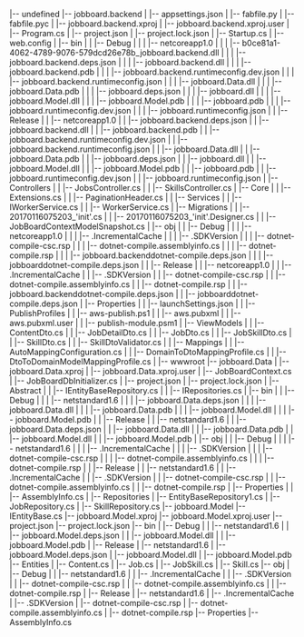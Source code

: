 |-- undefined
    |-- jobboard.backend
    |   |-- appsettings.json
    |   |-- fabfile.py
    |   |-- fabfile.pyc
    |   |-- jobboard.backend.xproj
    |   |-- jobboard.backend.xproj.user
    |   |-- Program.cs
    |   |-- project.json
    |   |-- project.lock.json
    |   |-- Startup.cs
    |   |-- web.config
    |   |-- bin
    |   |   |-- Debug
    |   |   |   |-- netcoreapp1.0
    |   |   |       |-- b0ce81a1-4062-4789-9076-579dcd26e78b_jobboard.backend.dll
    |   |   |       |-- jobboard.backend.deps.json
    |   |   |       |-- jobboard.backend.dll
    |   |   |       |-- jobboard.backend.pdb
    |   |   |       |-- jobboard.backend.runtimeconfig.dev.json
    |   |   |       |-- jobboard.backend.runtimeconfig.json
    |   |   |       |-- jobboard.Data.dll
    |   |   |       |-- jobboard.Data.pdb
    |   |   |       |-- jobboard.deps.json
    |   |   |       |-- jobboard.dll
    |   |   |       |-- jobboard.Model.dll
    |   |   |       |-- jobboard.Model.pdb
    |   |   |       |-- jobboard.pdb
    |   |   |       |-- jobboard.runtimeconfig.dev.json
    |   |   |       |-- jobboard.runtimeconfig.json
    |   |   |-- Release
    |   |       |-- netcoreapp1.0
    |   |           |-- jobboard.backend.deps.json
    |   |           |-- jobboard.backend.dll
    |   |           |-- jobboard.backend.pdb
    |   |           |-- jobboard.backend.runtimeconfig.dev.json
    |   |           |-- jobboard.backend.runtimeconfig.json
    |   |           |-- jobboard.Data.dll
    |   |           |-- jobboard.Data.pdb
    |   |           |-- jobboard.deps.json
    |   |           |-- jobboard.dll
    |   |           |-- jobboard.Model.dll
    |   |           |-- jobboard.Model.pdb
    |   |           |-- jobboard.pdb
    |   |           |-- jobboard.runtimeconfig.dev.json
    |   |           |-- jobboard.runtimeconfig.json
    |   |-- Controllers
    |   |   |-- JobsController.cs
    |   |   |-- SkillsController.cs
    |   |-- Core
    |   |   |-- Extensions.cs
    |   |   |-- PaginationHeader.cs
    |   |   |-- Services
    |   |       |-- IWorkerService.cs
    |   |       |-- WorkerService.cs
    |   |-- Migrations
    |   |   |-- 20170116075203_'init'.cs
    |   |   |-- 20170116075203_'init'.Designer.cs
    |   |   |-- JobBoardContextModelSnapshot.cs
    |   |-- obj
    |   |   |-- Debug
    |   |   |   |-- netcoreapp1.0
    |   |   |       |-- .IncrementalCache
    |   |   |       |-- .SDKVersion
    |   |   |       |-- dotnet-compile-csc.rsp
    |   |   |       |-- dotnet-compile.assemblyinfo.cs
    |   |   |       |-- dotnet-compile.rsp
    |   |   |       |-- jobboard.backenddotnet-compile.deps.json
    |   |   |       |-- jobboarddotnet-compile.deps.json
    |   |   |-- Release
    |   |       |-- netcoreapp1.0
    |   |           |-- .IncrementalCache
    |   |           |-- .SDKVersion
    |   |           |-- dotnet-compile-csc.rsp
    |   |           |-- dotnet-compile.assemblyinfo.cs
    |   |           |-- dotnet-compile.rsp
    |   |           |-- jobboard.backenddotnet-compile.deps.json
    |   |           |-- jobboarddotnet-compile.deps.json
    |   |-- Properties
    |   |   |-- launchSettings.json
    |   |   |-- PublishProfiles
    |   |       |-- aws-publish.ps1
    |   |       |-- aws.pubxml
    |   |       |-- aws.pubxml.user
    |   |       |-- publish-module.psm1
    |   |-- ViewModels
    |   |   |-- ContentDto.cs
    |   |   |-- JobDetailDto.cs
    |   |   |-- JobDto.cs
    |   |   |-- JobSkillDto.cs
    |   |   |-- SkillDto.cs
    |   |   |-- SkillDtoValidator.cs
    |   |   |-- Mappings
    |   |       |-- AutoMappingConfiguration.cs
    |   |       |-- DomainToDtoMappingProfile.cs
    |   |       |-- DtoToDomainModelMappingProfile.cs
    |   |-- wwwroot
    |-- jobboard.Data
    |   |-- jobboard.Data.xproj
    |   |-- jobboard.Data.xproj.user
    |   |-- JobBoardContext.cs
    |   |-- JobBoardDbInitializer.cs
    |   |-- project.json
    |   |-- project.lock.json
    |   |-- Abstract
    |   |   |-- IEntityBaseRepository.cs
    |   |   |-- IRepositories.cs
    |   |-- bin
    |   |   |-- Debug
    |   |   |   |-- netstandard1.6
    |   |   |       |-- jobboard.Data.deps.json
    |   |   |       |-- jobboard.Data.dll
    |   |   |       |-- jobboard.Data.pdb
    |   |   |       |-- jobboard.Model.dll
    |   |   |       |-- jobboard.Model.pdb
    |   |   |-- Release
    |   |       |-- netstandard1.6
    |   |           |-- jobboard.Data.deps.json
    |   |           |-- jobboard.Data.dll
    |   |           |-- jobboard.Data.pdb
    |   |           |-- jobboard.Model.dll
    |   |           |-- jobboard.Model.pdb
    |   |-- obj
    |   |   |-- Debug
    |   |   |   |-- netstandard1.6
    |   |   |       |-- .IncrementalCache
    |   |   |       |-- .SDKVersion
    |   |   |       |-- dotnet-compile-csc.rsp
    |   |   |       |-- dotnet-compile.assemblyinfo.cs
    |   |   |       |-- dotnet-compile.rsp
    |   |   |-- Release
    |   |       |-- netstandard1.6
    |   |           |-- .IncrementalCache
    |   |           |-- .SDKVersion
    |   |           |-- dotnet-compile-csc.rsp
    |   |           |-- dotnet-compile.assemblyinfo.cs
    |   |           |-- dotnet-compile.rsp
    |   |-- Properties
    |   |   |-- AssemblyInfo.cs
    |   |-- Repositories
    |       |-- EntityBaseRepository1.cs
    |       |-- JobRepository.cs
    |       |-- SkillRepository.cs
    |-- jobboard.Model
        |-- IEntityBase.cs
        |-- jobboard.Model.xproj
        |-- jobboard.Model.xproj.user
        |-- project.json
        |-- project.lock.json
        |-- bin
        |   |-- Debug
        |   |   |-- netstandard1.6
        |   |       |-- jobboard.Model.deps.json
        |   |       |-- jobboard.Model.dll
        |   |       |-- jobboard.Model.pdb
        |   |-- Release
        |       |-- netstandard1.6
        |           |-- jobboard.Model.deps.json
        |           |-- jobboard.Model.dll
        |           |-- jobboard.Model.pdb
        |-- Entities
        |   |-- Content.cs
        |   |-- Job.cs
        |   |-- JobSkill.cs
        |   |-- Skill.cs
        |-- obj
        |   |-- Debug
        |   |   |-- netstandard1.6
        |   |       |-- .IncrementalCache
        |   |       |-- .SDKVersion
        |   |       |-- dotnet-compile-csc.rsp
        |   |       |-- dotnet-compile.assemblyinfo.cs
        |   |       |-- dotnet-compile.rsp
        |   |-- Release
        |       |-- netstandard1.6
        |           |-- .IncrementalCache
        |           |-- .SDKVersion
        |           |-- dotnet-compile-csc.rsp
        |           |-- dotnet-compile.assemblyinfo.cs
        |           |-- dotnet-compile.rsp
        |-- Properties
            |-- AssemblyInfo.cs
